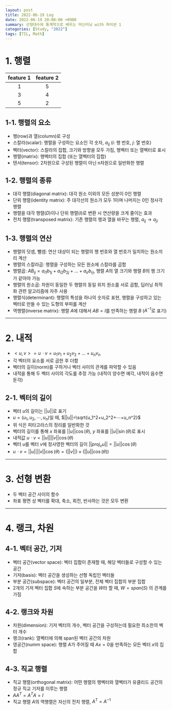 ```yaml
---
layout: post
title: 2022-06-19 Log
date: 2022-06-19 20:00:00 +0900
summary: 선형대수와 통계학으로 배우는 머신러닝 with 파이썬 1
categories: [Study, "2022"]
tags: [TIL, Math]
---
```


# 1. 행렬

|feature 1|feature 2|
|:-------:|:-------:|
|    1    |    5    |
|    3    |    4    |
|    5    |    2    |

## 1-1. 행렬의 요소
- 행(row)과 열(column)로 구성
- 스칼라(scalar): 행렬을 구성하는 요소인 각 숫자, $a_{ij}$ ($i$: 행 번호, $j$: 열 번호)
- 벡터(vector): 스칼라의 집합, 크기와 방향을 모두 가짐, 행벡터 또는 열벡터로 표시
- 행렬(matrix): 행벡터의 집합 (또는 열벡터의 집합)
- 텐서(tensor): 2차원으로 구성된 행렬이 아닌 n차원으로 일반화한 행렬

## 1-2. 행렬의 종류
- 대각 행렬(diagonal matrix): 대각 원소 이외의 모든 성분이 0인 행렬
- 단위 행렬(identity matrix): 주 대각선의 원소가 모두 1이며 나머지는 0인 정사각 행렬
- 행렬을 대각 행렬($D$)이나 단위 행렬($I$)로 변환 시 연산량을 크게 줄이는 효과
- 전치 행렬(transposed matrix): 기존 행렬의 행과 열을 바꾸는 행렬, $a_{ij} \rightarrow a_{ji}$

## 1-3. 행렬의 연산
- 행렬의 덧셈, 뺄셈: 연산 대상이 되는 행렬의 행 번호와 열 번호가 일치하는 원소끼리 계산
- 행렬의 스칼라곱: 행렬을 구성하는 모든 원소에 스칼라를 곱함
- 행렬곱: $AB_{ij}=a_{i1}b_{1j}+a_{i2}b_{2j}+...+a_{ir}b_{rj}$, 행렬 $A$의 열 크기와 행렬 $B$의 행 크기가 같아야 가능
- 행렬의 원소곱: 차원이 동일한 두 행렬의 동일 위치 원소를 서로 곱함, 딥러닝 최적화 관련 알고리즘에 자주 사용
- 행렬식(determinant): 행렬의 특성을 하나의 숫자로 표현, 행렬을 구성하고 있는 벡터로 만들 수 있는 도형의 부피를 계산
- 역행렬(inverse matrix): 행렬 $A$에 대해서 $AB=I$를 만족하는 행렬 $B$ ($A^{-1}$로 표기)

---

# 2. 내적
- $<u,v>=uㆍv=u_1v_1+u_2v_2+...+u_nv_n$
- 각 벡터의 요소를 서로 곱한 후 더함
- 벡터의 길이(norm)를 구하거나 벡터 사이의 관계를 파악할 수 있음
- 내적을 통해 두 벡터 사이의 각도를 추정 가능 (내적이 양수면 예각, 내적이 음수면 둔각)

## 2-1. 벡터의 길이
- 벡터 $u$의 길이는 $||u||$로 표기
- $u=(u_1,u_2,⋯,u_n)$일 때, $||u||=\sqrt{u_1^2+u_2^2+⋯+u_n^2}$
- 위 식은 피타고라스의 정리를 일반화한 것
- 벡터의 길이를 통해 $x$ 좌표를 $||u||\cos(\theta)$, $y$ 좌표를 $||u||\sin(\theta)$로 표시
- 내적값 $uㆍv=||u||||v||\cos(\theta)$
- 벡터 $u$를 벡터 $v$에 정사영한 벡터의 길이 $||proj_vu||=||u||\cos(\theta)$
- $uㆍv=||u||||v||\cos(\theta)=(||v||)\times(||u||\cos(\theta))$

---

# 3. 선형 변환
- 두 벡터 공간 사이의 함수
- 좌표 평면 상 벡터를 확대, 축소, 회전, 반사하는 것은 모두 변환

---

# 4. 랭크, 차원

## 4-1. 벡터 공간, 기저
- 벡터 공간(vector space): 벡터 집합이 존재할 때, 해당 벡터들로 구성할 수 있는 공간
- 기저(basis): 벡터 공간을 생성하는 선형 독립인 벡터들
- 부분 공간(subspace): 벡터 공간의 일부분, 전체 벡터 집합의 부분 집합
- 2개의 기저 벡터 집합 $S$에 속하는 부분 공간을 $W$라 할 때, $W=span(S)$ 의 관계를 가짐

## 4-2. 랭크와 차원
- 차원(dimension): 기저 벡터의 개수, 벡터 공간을 구성하는데 필요한 최소한의 벡터 개수
- 랭크(rank): 열벡터에 의해 span된 벡터 공간의 차원
- 영공간(numm space): 행렬 $A$가 주어질 때 $Ax=0$을 만족하는 모든 벡터 $x$의 집합

## 4-3. 직교 행렬
- 직교 행렬(orthogonal matrix): 어떤 행렬의 행벡터와 열벡터가 유클리드 공간의 정규 직교 기저를 이루는 행렬
- $AA^T=A^TA=I$
- 직교 행렬 $A$의 역행렬은 자신의 전치 행렬, $A^T=A^{-1}$
